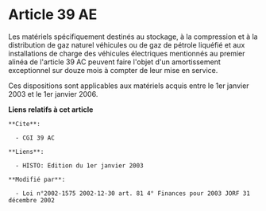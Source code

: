 # Article 39 AE

Les matériels spécifiquement destinés au stockage, à la compression et à la distribution de gaz naturel véhicules ou de gaz
de pétrole liquéfié et aux installations de charge des véhicules électriques mentionnés au premier alinéa de l'article 39 AC
peuvent faire l'objet d'un amortissement exceptionnel sur douze mois à compter de leur mise en service.

Ces dispositions sont applicables aux matériels acquis entre le 1er janvier 2003 et le 1er janvier 2006.

**Liens relatifs à cet article**

	**Cite**:

	  - CGI 39 AC

	**Liens**:

	  - HISTO: Edition du 1er janvier 2003

	**Modifié par**:

	  - Loi n°2002-1575 2002-12-30 art. 81 4° Finances pour 2003 JORF 31 décembre 2002
